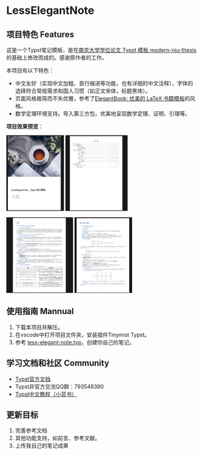 # LessElegantNote

## 项目特色 Features
这是一个Typst笔记模板，是在[南京大学学位论文 Typst 模板 modern-nju-thesis ](https://github.com/nju-lug/modern-nju-thesis)的基础上修改而成的。感谢原作者的工作。

本项目有以下特色：
+ 中文友好（实现中文加粗、首行缩进等功能，也有详细的中文注释），字体的选择符合常规需求和国人习惯（如正文宋体，标题黑体）。
+ 页面风格极简而不失优雅，参考了[ElegantBook: 优美的 LaTeX 书籍模板](https://github.com/ElegantLaTeX/ElegantBook)的风格。
+ 数学定理环境支持。导入第三方包，优美地呈现数学定理、证明、引理等。

**项目效果预览**：

<img src="https://github.com/choglost/LessElegantNote/blob/main/example/images/cover-example.png" height="200px">  <img src="https://github.com/choglost/LessElegantNote/blob/main/example/images/outline-example.png" height="200px">

<img src="https://github.com/choglost/LessElegantNote/blob/main/example/images/chinese-example.png" height="200px">  <img src="https://github.com/choglost/LessElegantNote/blob/main/example/images/maths-example.png" height="200px">

## 使用指南 Mannual
1. 下载本项目并解压。
2. 在vscode中打开项目文件夹，安装插件Tinymist Typst。
3. 参考 [less-elegant-note.typ](https://github.com/choglost/LessElegantNote/blob/main/example/less-elegant-note.typ)，创建你自己的笔记。

## 学习文档和社区 Community
* [Typst官方文档](https://typst.app/docs)
* Typst非官方交流QQ群：793548390
* [Typst中文教程（小蓝书）](https://typst-doc-cn.github.io/tutorial/introduction.html)

## 更新目标
1. 完善参考文档
2. 其他功能支持，如前言、参考文献。
3. 上传我自己的笔记成果
